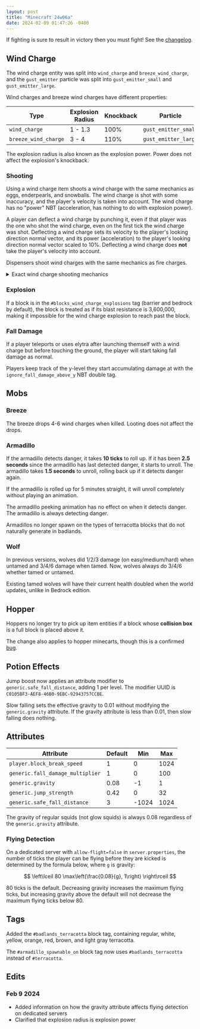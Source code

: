 ```yaml
---
layout: post
title: "Minecraft 24w06a"
date: 2024-02-09 01:47:26 -0400
---
```


If fighting is sure to result in victory then you must fight! See the [changelog](https://www.minecraft.net/en-us/article/minecraft-snapshot-24w06a).

## Wind Charge

The wind charge entity was split into `wind_charge` and `breeze_wind_charge`, and the `gust_emitter` particle was split into `gust_emitter_small` and `gust_emitter_large`.

Wind charges and breeze wind charges have different properties:

| Type                 | Explosion Radius | Knockback | Particle             |
| -------------------- | ---------------- | --------- | -------------------- |
| `wind_charge`        | 1 - 1.3          | 100%      | `gust_emitter_small` |
| `breeze_wind_charge` | 3 - 4            | 110%      | `gust_emitter_large` |

The explosion radius is also known as the explosion power. Power does not affect the explosion's knockback.

### Shooting

Using a wind charge item shoots a wind charge with the same mechanics as eggs, enderpearls, and snowballs. The wind charge is shot with some inaccuracy, and the player's velocity is taken into account. The wind charge has no "power" NBT (acceleration, has nothing to do with explosion power).

A player can deflect a wind charge by punching it, even if that player was the one who shot the wind charge, even on the first tick the wind charge was shot. Deflecting a wind charge sets its velocity to the player's looking direction normal vector, and its power (acceleration) to the player's looking direction normal vector scaled to 10%. Deflecting a wind charge does **not** take the player's velocity into account.

Dispensers shoot wind charges with the same mechanics as fire charges. 

<details>
<summary>Exact wind charge shooting mechanics</summary>
<p>The wind charge's velocity is the player's rotation normal vector, plus a random offset between -0.0172275 and 0.0172275 with a triangle distribution in the x, y, and z components, plus the player's velocity.</p>
<p>When shot from a dispenser, the wind charge's power is a random number between 0.88515 and 1.11485 in the facing axis, and a random number between -0.11485 and 0.11485 in other axes, chosen using a triangle distribution. The power vector is then scaled to length 0.1.</p>
</details>

### Explosion

If a block is in the `#blocks_wind_charge_explosions` tag (barrier and bedrock by default), the block is treated as if its blast resistance is 3,600,000, making it impossible for the wind charge explosion to reach past the block.

### Fall Damage

If a player teleports or uses elytra after launching themself with a wind charge but before touching the ground, the player will start taking fall damage as normal.

Players keep track of the y-level they start accumulating damage at with the `ignore_fall_damage_above_y` NBT double tag.

## Mobs

### Breeze

The breeze drops 4-6 wind charges when killed. Looting does not affect the drops.

### Armadillo

If the armadillo detects danger, it takes **10 ticks** to roll up. If it has been **2.5 seconds** since the armadillo has last detected danger, it starts to unroll. The armadillo takes **1.5 seconds** to unroll, rolling back up if it detects danger again.

If the armadillo is rolled up for 5 minutes straight, it will unroll completely without playing an animation.

The armadillo peeking animation has no effect on when it detects danger. The armadillo is always detecting danger.

Armadillos no longer spawn on the types of terracotta blocks that do not naturally generate in badlands.

### Wolf

In previous versions, wolves did 1/2/3 damage (on easy/medium/hard) when untamed and 3/4/6 damage when tamed. Now, wolves always do 3/4/6 whether tamed or untamed.

Existing tamed wolves will have their current health doubled when the world updates, unlike in Bedrock edition.

## Hopper

Hoppers no longer try to pick up item entities if a block whose **collision box** is a full block is placed above it.

The change also applies to hopper minecarts, though this is a confirmed [bug](https://bugs.mojang.com/browse/MC-268349).

## Potion Effects

Jump boost now applies an attribute modifier to `generic.safe_fall_distance`, adding 1 per level. The modifier UUID is `C0105BF3-AEF8-46B0-9EBC-92943757CCBE`.

Slow falling sets the effective gravity to 0.01 without modifying the `generic.gravity` attribute. If the gravity attribute is less than 0.01, then slow falling does nothing.

## Attributes

| Attribute                        | Default | Min   | Max  |
| -------------------------------- | ------- | ----- | ---- |
| `player.block_break_speed`       | 1       | 0     | 1024 |
| `generic.fall_damage_multiplier` | 1       | 0     | 100  |
| `generic.gravity`                | 0.08    | -1    | 1    |
| `generic.jump_strength`          | 0.42    | 0     | 32   |
| `generic.safe_fall_distance`     | 3       | -1024 | 1024 |

The gravity of regular squids (not glow squids) is always 0.08 regardless of the `generic.gravity` attribute.

### Flying Detection

On a dedicated server with `allow-flight=false` in `server.properties`, the number of ticks the player can be flying before they are kicked is determined by the formula below, where `g` is gravity:

$$ \left\lceil 80 \max\left(\frac{0.08}{g}, 1\right) \right\rceil $$

80 ticks is the default. Decreasing gravity increases the maximum flying ticks, but increasing gravity above the default will not decrease the maximum flying ticks below 80.

## Tags

Added the `#badlands_terracotta` block tag, containing regular, white, yellow, orange, red, brown, and light gray terracotta.

The `#armadillo_spawnable_on` block tag now uses `#badlands_terracotta` instead of `#terracotta`.

## Edits

### Feb 9 2024

- Added information on how the gravity attribute affects flying detection on dedicated servers
- Clarified that explosion radius is explosion power

